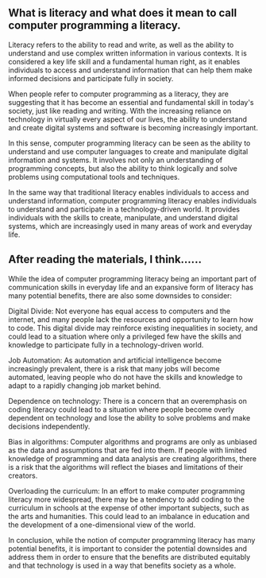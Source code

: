   ## What is literacy and what does it mean to call computer programming a literacy.
  
  
Literacy refers to the ability to read and write, as well as the ability to understand and use complex written information in various contexts. It is considered a key life skill and a fundamental human right, as it enables individuals to access and understand information that can help them make informed decisions and participate fully in society.
  
When people refer to computer programming as a literacy, they are suggesting that it has become an essential and fundamental skill in today's society, just like reading and writing. With the increasing reliance on technology in virtually every aspect of our lives, the ability to understand and create digital systems and software is becoming increasingly important.

In this sense, computer programming literacy can be seen as the ability to understand and use computer languages to create and manipulate digital information and systems. It involves not only an understanding of programming concepts, but also the ability to think logically and solve problems using computational tools and techniques.

In the same way that traditional literacy enables individuals to access and understand information, computer programming literacy enables individuals to understand and participate in a technology-driven world. It provides individuals with the skills to create, manipulate, and understand digital systems, which are increasingly used in many areas of work and everyday life.
  
## After reading the materials, I think......
  
While the idea of computer programming literacy being an important part of communication skills in everyday life and an expansive form of literacy has many potential benefits, there are also some downsides to consider:

Digital Divide: Not everyone has equal access to computers and the internet, and many people lack the resources and opportunity to learn how to code. This digital divide may reinforce existing inequalities in society, and could lead to a situation where only a privileged few have the skills and knowledge to participate fully in a technology-driven world.

Job Automation: As automation and artificial intelligence become increasingly prevalent, there is a risk that many jobs will become automated, leaving people who do not have the skills and knowledge to adapt to a rapidly changing job market behind.

Dependence on technology: There is a concern that an overemphasis on coding literacy could lead to a situation where people become overly dependent on technology and lose the ability to solve problems and make decisions independently.

Bias in algorithms: Computer algorithms and programs are only as unbiased as the data and assumptions that are fed into them. If people with limited knowledge of programming and data analysis are creating algorithms, there is a risk that the algorithms will reflect the biases and limitations of their creators.

Overloading the curriculum: In an effort to make computer programming literacy more widespread, there may be a tendency to add coding to the curriculum in schools at the expense of other important subjects, such as the arts and humanities. This could lead to an imbalance in education and the development of a one-dimensional view of the world.

In conclusion, while the notion of computer programming literacy has many potential benefits, it is important to consider the potential downsides and address them in order to ensure that the benefits are distributed equitably and that technology is used in a way that benefits society as a whole.
